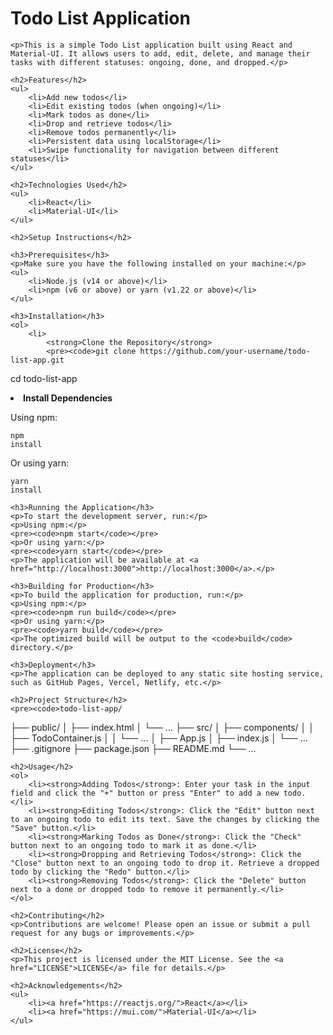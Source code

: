 <h1>Todo List Application</h1>

    <p>This is a simple Todo List application built using React and Material-UI. It allows users to add, edit, delete, and manage their tasks with different statuses: ongoing, done, and dropped.</p>

    <h2>Features</h2>
    <ul>
        <li>Add new todos</li>
        <li>Edit existing todos (when ongoing)</li>
        <li>Mark todos as done</li>
        <li>Drop and retrieve todos</li>
        <li>Remove todos permanently</li>
        <li>Persistent data using localStorage</li>
        <li>Swipe functionality for navigation between different statuses</li>
    </ul>

    <h2>Technologies Used</h2>
    <ul>
        <li>React</li>
        <li>Material-UI</li>
    </ul>

    <h2>Setup Instructions</h2>

    <h3>Prerequisites</h3>
    <p>Make sure you have the following installed on your machine:</p>
    <ul>
        <li>Node.js (v14 or above)</li>
        <li>npm (v6 or above) or yarn (v1.22 or above)</li>
    </ul>

    <h3>Installation</h3>
    <ol>
        <li>
            <strong>Clone the Repository</strong>
            <pre><code>git clone https://github.com/your-username/todo-list-app.git
cd todo-list-app</code></pre>
        </li>
        <li>
            <strong>Install Dependencies</strong>
            <p>Using npm:</p>
            <pre><code>npm install</code></pre>
            <p>Or using yarn:</p>
            <pre><code>yarn install</code></pre>
        </li>
    </ol>

    <h3>Running the Application</h3>
    <p>To start the development server, run:</p>
    <p>Using npm:</p>
    <pre><code>npm start</code></pre>
    <p>Or using yarn:</p>
    <pre><code>yarn start</code></pre>
    <p>The application will be available at <a href="http://localhost:3000">http://localhost:3000</a>.</p>

    <h3>Building for Production</h3>
    <p>To build the application for production, run:</p>
    <p>Using npm:</p>
    <pre><code>npm run build</code></pre>
    <p>Or using yarn:</p>
    <pre><code>yarn build</code></pre>
    <p>The optimized build will be output to the <code>build</code> directory.</p>

    <h3>Deployment</h3>
    <p>The application can be deployed to any static site hosting service, such as GitHub Pages, Vercel, Netlify, etc.</p>

    <h2>Project Structure</h2>
    <pre><code>todo-list-app/
├── public/
│   ├── index.html
│   └── ...
├── src/
│   ├── components/
│   │   ├── TodoContainer.js
│   │   └── ...
│   ├── App.js
│   ├── index.js
│   └── ...
├── .gitignore
├── package.json
├── README.md
└── ...
    </code></pre>

    <h2>Usage</h2>
    <ol>
        <li><strong>Adding Todos</strong>: Enter your task in the input field and click the "+" button or press "Enter" to add a new todo.</li>
        <li><strong>Editing Todos</strong>: Click the "Edit" button next to an ongoing todo to edit its text. Save the changes by clicking the "Save" button.</li>
        <li><strong>Marking Todos as Done</strong>: Click the "Check" button next to an ongoing todo to mark it as done.</li>
        <li><strong>Dropping and Retrieving Todos</strong>: Click the "Close" button next to an ongoing todo to drop it. Retrieve a dropped todo by clicking the "Redo" button.</li>
        <li><strong>Removing Todos</strong>: Click the "Delete" button next to a done or dropped todo to remove it permanently.</li>
    </ol>

    <h2>Contributing</h2>
    <p>Contributions are welcome! Please open an issue or submit a pull request for any bugs or improvements.</p>

    <h2>License</h2>
    <p>This project is licensed under the MIT License. See the <a href="LICENSE">LICENSE</a> file for details.</p>

    <h2>Acknowledgements</h2>
    <ul>
        <li><a href="https://reactjs.org/">React</a></li>
        <li><a href="https://mui.com/">Material-UI</a></li>
    </ul>